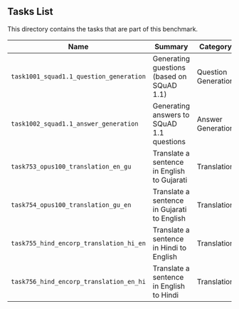 ## Tasks List 

This directory contains the tasks that are part of this benchmark. 


Name | Summary | Category
---- | ----------- | --------
`task1001_squad1.1_question_generation` | Generating guestions (based on SQuAD 1.1) | Question Generation  
`task1002_squad1.1_answer_generation` | Generating answers to SQuAD 1.1 questions | Answer Generation
`task753_opus100_translation_en_gu` | Translate a sentence in English to Gujarati | Translation  
`task754_opus100_translation_gu_en` | Translate a sentence in Gujarati to English | Translation
`task755_hind_encorp_translation_hi_en` | Translate a sentence in Hindi to English | Translation  
`task756_hind_encorp_translation_en_hi` | Translate a sentence in English to Hindi | Translation